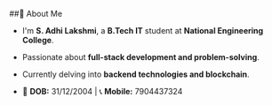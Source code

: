 ##👋 About Me  
- I'm **S. Adhi Lakshmi**, a **B.Tech IT** student at **National Engineering College**.  
- Passionate about **full-stack development and problem-solving**.  
- Currently delving into **backend technologies and blockchain**.
  
- 📅 **DOB:** 31/12/2004 | 📞 **Mobile:** 7904437324  
